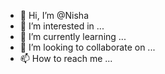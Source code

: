 - 👋 Hi, I’m @Nisha
- 👀 I’m interested in ...
- 🌱 I’m currently learning ...
- 💞️ I’m looking to collaborate on ...
- 📫 How to reach me ...

<!---
Nishasabi/Nishasabi is a ✨ special ✨ repository because its `README.md` (this file) appears on your GitHub profile.
You can click the Preview link to take a look at your changes.
--->
